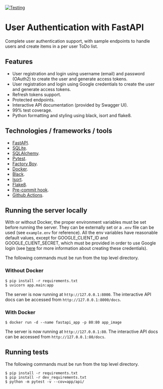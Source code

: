 [![Testing](https://github.com/mbrignone/todos_api/actions/workflows/python-app.yml/badge.svg)](https://github.com/mbrignone/todos_api/actions/workflows/python-app.yml)

# User Authentication with FastAPI
Complete user authentication support, with sample endpoints to handle users and create items in a per user ToDo list.

## Features
* User registration and login using username (email) and password (OAuth2) to create the user and generate access tokens.
* User registration and login using Google credentials to create the user and generate access tokens.
* Refresh tokens support.
* Protected endpoints.
* Interactive API documentation (provided by Swagger UI).
* 99% test coverage.
* Python formatting and styling using black, isort and flake8.

## Technologies / frameworks / tools
* [FastAPI](https://fastapi.tiangolo.com/).
* [SQLite](https://www.sqlite.org/index.html).
* [SQLAlchemy](https://www.sqlalchemy.org/).
* [Pytest](https://docs.pytest.org/en/7.1.x/).
* [Factory Boy](https://factoryboy.readthedocs.io/en/stable/).
* [Docker](https://www.docker.com/).
* [Black](https://black.readthedocs.io/en/stable/).
* [Isort](https://pycqa.github.io/isort/).
* [Flake8](https://flake8.pycqa.org/en/latest/index.html).
* [Pre-commit hook](https://pre-commit.com/).
* [Github Actions](https://docs.github.com/en/actions/automating-builds-and-tests/building-and-testing-python).

## Running the server locally
With or without Docker, the proper environment variables must be set before running the server. They can be externally set or a `.env` file can be used (see `example.env` for reference). All the env variables have reasonable default values, except for GOOGLE_CLIENT_ID and GOOGLE_CLIENT_SECRET, which must be provided in order to use Google login (see [here](https://developers.google.com/workspace/guides/create-credentials#oauth-client-id) for more information about creating these credentials).

The following commands must be run from the top level directory.
### Without Docker
```
$ pip install -r requirements.txt
$ uvicorn app.main:app
```
The server is now running at `http://127.0.0.1:8000`. The interactive API docs can be accessed from `http://127.0.0.1:8000/docs`.

### With Docker
```
$ docker run -d --name fastapi_app -p 80:80 app_image
```
The server is now running at `http://127.0.0.1:80`. The interactive API docs can be accessed from `http://127.0.0.1:80/docs`.

## Running tests
The following commands must be run from the top level directory.
```
$ pip install -r requirements.txt
$ pip install -r dev_requirements.txt
$ python -m pytest -v --cov=app/api/
```
